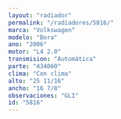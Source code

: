 ```yaml
---
layout: "radiador"
permalink: "/radiadores/5816/"
marca: "Volkswagen"
modelo: "Bora"
ano: "2006"
motor: "L4 2.0"
transmision: "Automática"
parte: "434060"
clima: "Con clima"
alto: "25 11/16"
ancho: "16 7/8"
observaciones: "GLI"
id: "5816"
---
```


